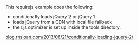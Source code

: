 This requirejs example does the following:

*   conditionally loads jQuery 2 or jQuery 1
*   loads jQuery from a CDN with local file fallback
*   the r.js optimizer is set up inside the tools directory.

[blog.rnsloan.com/2013/06/21/conditionally-loading-jquery-2/](http://blog.rnsloan.com/2013/06/21/conditionally-loading-jquery-2/)
